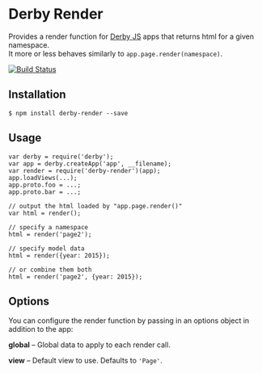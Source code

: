 Derby Render
============

Provides a render function for [Derby JS](http://derbyjs.com) apps that returns html for a given namespace.  
It more or less behaves similarly to `app.page.render(namespace)`.

[![Build Status](https://travis-ci.org/psirenny/derby-render.png?branch=master)](https://travis-ci.org/psirenny/derby-render)

Installation
------------

    $ npm install derby-render --save

Usage
-----

    var derby = require('derby');
    var app = derby.createApp('app', __filename);
    var render = require('derby-render')(app);
    app.loadViews(...);
    app.proto.foo = ...;
    app.proto.bar = ...;

    // output the html loaded by "app.page.render()"
    var html = render();

    // specify a namespace
    html = render('page2');

    // specify model data
    html = render({year: 2015});

    // or combine them both
    html = render('page2', {year: 2015});

Options
-------

You can configure the render function by passing in an options object in addition to the app:

**global** – Global data to apply to each render call.  

**view** – Default view to use. Defaults to `'Page'`.
